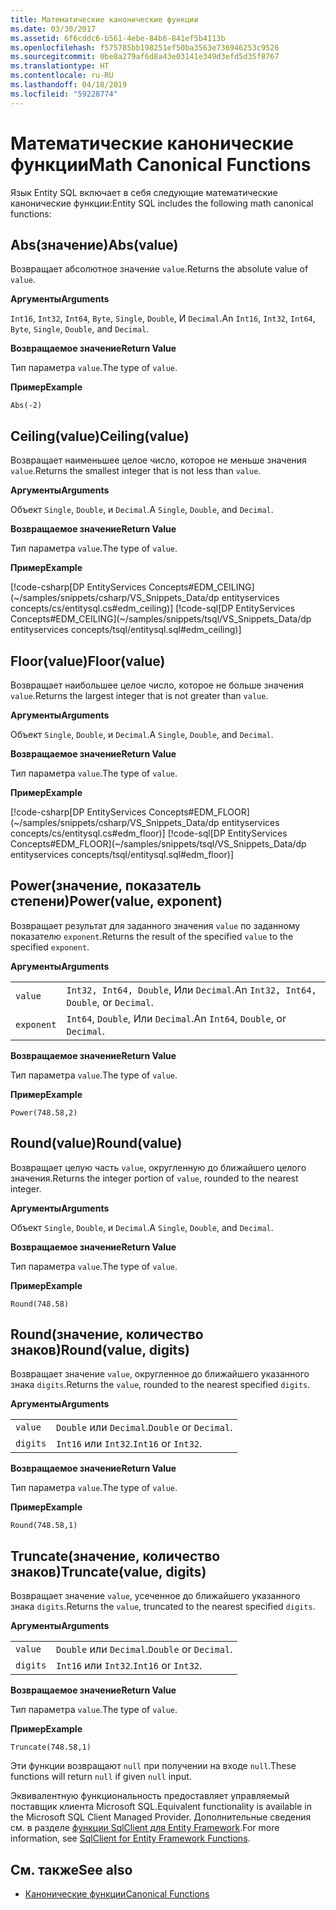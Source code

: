 ```yaml
---
title: Математические канонические функции
ms.date: 03/30/2017
ms.assetid: 6f6cddc6-b561-4ebe-84b6-841ef5b4113b
ms.openlocfilehash: f575785bb198251ef50ba3563e736946253c9526
ms.sourcegitcommit: 0be8a279af6d8a43e03141e349d3efd5d35f8767
ms.translationtype: HT
ms.contentlocale: ru-RU
ms.lasthandoff: 04/18/2019
ms.locfileid: "59228774"
---
```

# <a name="math-canonical-functions"></a><span data-ttu-id="fa72d-102">Математические канонические функции</span><span class="sxs-lookup"><span data-stu-id="fa72d-102">Math Canonical Functions</span></span>

<span data-ttu-id="fa72d-103">Язык Entity SQL включает в себя следующие математические канонические функции:</span><span class="sxs-lookup"><span data-stu-id="fa72d-103">Entity SQL includes the following math canonical functions:</span></span>
  
## <a name="absvalue"></a><span data-ttu-id="fa72d-104">Abs(значение)</span><span class="sxs-lookup"><span data-stu-id="fa72d-104">Abs(value)</span></span>

<span data-ttu-id="fa72d-105">Возвращает абсолютное значение `value`.</span><span class="sxs-lookup"><span data-stu-id="fa72d-105">Returns the absolute value of `value`.</span></span>

<span data-ttu-id="fa72d-106">**Аргументы**</span><span class="sxs-lookup"><span data-stu-id="fa72d-106">**Arguments**</span></span>

<span data-ttu-id="fa72d-107">`Int16`, `Int32`, `Int64`, `Byte`, `Single`, `Double`, И `Decimal`.</span><span class="sxs-lookup"><span data-stu-id="fa72d-107">An `Int16`, `Int32`, `Int64`, `Byte`, `Single`, `Double`, and `Decimal`.</span></span>

<span data-ttu-id="fa72d-108">**Возвращаемое значение**</span><span class="sxs-lookup"><span data-stu-id="fa72d-108">**Return Value**</span></span>

<span data-ttu-id="fa72d-109">Тип параметра `value`.</span><span class="sxs-lookup"><span data-stu-id="fa72d-109">The type of `value`.</span></span>

<span data-ttu-id="fa72d-110">**Пример**</span><span class="sxs-lookup"><span data-stu-id="fa72d-110">**Example**</span></span>

`Abs(-2)`

## <a name="ceilingvalue"></a><span data-ttu-id="fa72d-111">Ceiling(value)</span><span class="sxs-lookup"><span data-stu-id="fa72d-111">Ceiling(value)</span></span>

<span data-ttu-id="fa72d-112">Возвращает наименьшее целое число, которое не меньше значения `value`.</span><span class="sxs-lookup"><span data-stu-id="fa72d-112">Returns the smallest integer that is not less than `value`.</span></span>

<span data-ttu-id="fa72d-113">**Аргументы**</span><span class="sxs-lookup"><span data-stu-id="fa72d-113">**Arguments**</span></span>

<span data-ttu-id="fa72d-114">Объект `Single`, `Double`, и `Decimal`.</span><span class="sxs-lookup"><span data-stu-id="fa72d-114">A `Single`, `Double`, and `Decimal`.</span></span>

<span data-ttu-id="fa72d-115">**Возвращаемое значение**</span><span class="sxs-lookup"><span data-stu-id="fa72d-115">**Return Value**</span></span>

<span data-ttu-id="fa72d-116">Тип параметра `value`.</span><span class="sxs-lookup"><span data-stu-id="fa72d-116">The type of `value`.</span></span>

<span data-ttu-id="fa72d-117">**Пример**</span><span class="sxs-lookup"><span data-stu-id="fa72d-117">**Example**</span></span>

[!code-csharp[DP EntityServices Concepts#EDM_CEILING](~/samples/snippets/csharp/VS_Snippets_Data/dp entityservices concepts/cs/entitysql.cs#edm_ceiling)]
[!code-sql[DP EntityServices Concepts#EDM_CEILING](~/samples/snippets/tsql/VS_Snippets_Data/dp entityservices concepts/tsql/entitysql.sql#edm_ceiling)]

## <a name="floorvalue"></a><span data-ttu-id="fa72d-118">Floor(value)</span><span class="sxs-lookup"><span data-stu-id="fa72d-118">Floor(value)</span></span>

<span data-ttu-id="fa72d-119">Возвращает наибольшее целое число, которое не больше значения `value`.</span><span class="sxs-lookup"><span data-stu-id="fa72d-119">Returns the largest integer that is not greater than `value`.</span></span>

<span data-ttu-id="fa72d-120">**Аргументы**</span><span class="sxs-lookup"><span data-stu-id="fa72d-120">**Arguments**</span></span>

<span data-ttu-id="fa72d-121">Объект `Single`, `Double`, и `Decimal`.</span><span class="sxs-lookup"><span data-stu-id="fa72d-121">A `Single`, `Double`, and `Decimal`.</span></span>

<span data-ttu-id="fa72d-122">**Возвращаемое значение**</span><span class="sxs-lookup"><span data-stu-id="fa72d-122">**Return Value**</span></span>

<span data-ttu-id="fa72d-123">Тип параметра `value`.</span><span class="sxs-lookup"><span data-stu-id="fa72d-123">The type of `value`.</span></span>

<span data-ttu-id="fa72d-124">**Пример**</span><span class="sxs-lookup"><span data-stu-id="fa72d-124">**Example**</span></span>

[!code-csharp[DP EntityServices Concepts#EDM_FLOOR](~/samples/snippets/csharp/VS_Snippets_Data/dp entityservices concepts/cs/entitysql.cs#edm_floor)]
[!code-sql[DP EntityServices Concepts#EDM_FLOOR](~/samples/snippets/tsql/VS_Snippets_Data/dp entityservices concepts/tsql/entitysql.sql#edm_floor)]

## <a name="powervalue-exponent"></a><span data-ttu-id="fa72d-125">Power(значение, показатель степени)</span><span class="sxs-lookup"><span data-stu-id="fa72d-125">Power(value, exponent)</span></span>

<span data-ttu-id="fa72d-126">Возвращает результат для заданного значения `value` по заданному показателю `exponent`.</span><span class="sxs-lookup"><span data-stu-id="fa72d-126">Returns the result of the specified `value` to the specified `exponent`.</span></span>

<span data-ttu-id="fa72d-127">**Аргументы**</span><span class="sxs-lookup"><span data-stu-id="fa72d-127">**Arguments**</span></span>

|  |  |
|--|--|
|`value` | <span data-ttu-id="fa72d-128">`Int32, Int64, Double`, Или `Decimal`.</span><span class="sxs-lookup"><span data-stu-id="fa72d-128">An `Int32, Int64, Double`, or `Decimal`.</span></span> |
|`exponent` | <span data-ttu-id="fa72d-129">`Int64`, `Double`, Или `Decimal`.</span><span class="sxs-lookup"><span data-stu-id="fa72d-129">An `Int64`, `Double`, or `Decimal`.</span></span> |

<span data-ttu-id="fa72d-130">**Возвращаемое значение**</span><span class="sxs-lookup"><span data-stu-id="fa72d-130">**Return Value**</span></span>

<span data-ttu-id="fa72d-131">Тип параметра `value`.</span><span class="sxs-lookup"><span data-stu-id="fa72d-131">The type of `value`.</span></span>

<span data-ttu-id="fa72d-132">**Пример**</span><span class="sxs-lookup"><span data-stu-id="fa72d-132">**Example**</span></span>

`Power(748.58,2)`

## <a name="roundvalue"></a><span data-ttu-id="fa72d-133">Round(value)</span><span class="sxs-lookup"><span data-stu-id="fa72d-133">Round(value)</span></span>

<span data-ttu-id="fa72d-134">Возвращает целую часть `value`, округленную до ближайшего целого значения.</span><span class="sxs-lookup"><span data-stu-id="fa72d-134">Returns the integer portion of `value`, rounded to the nearest integer.</span></span>

<span data-ttu-id="fa72d-135">**Аргументы**</span><span class="sxs-lookup"><span data-stu-id="fa72d-135">**Arguments**</span></span>

<span data-ttu-id="fa72d-136">Объект `Single`, `Double`, и `Decimal`.</span><span class="sxs-lookup"><span data-stu-id="fa72d-136">A `Single`, `Double`, and `Decimal`.</span></span>

<span data-ttu-id="fa72d-137">**Возвращаемое значение**</span><span class="sxs-lookup"><span data-stu-id="fa72d-137">**Return Value**</span></span>

<span data-ttu-id="fa72d-138">Тип параметра `value`.</span><span class="sxs-lookup"><span data-stu-id="fa72d-138">The type of `value`.</span></span>

<span data-ttu-id="fa72d-139">**Пример**</span><span class="sxs-lookup"><span data-stu-id="fa72d-139">**Example**</span></span>

`Round(748.58)`

## <a name="roundvalue-digits"></a><span data-ttu-id="fa72d-140">Round(значение, количество знаков)</span><span class="sxs-lookup"><span data-stu-id="fa72d-140">Round(value, digits)</span></span>

<span data-ttu-id="fa72d-141">Возвращает значение `value`, округленное до ближайшего указанного знака `digits`.</span><span class="sxs-lookup"><span data-stu-id="fa72d-141">Returns the `value`, rounded to the nearest specified `digits`.</span></span>

<span data-ttu-id="fa72d-142">**Аргументы**</span><span class="sxs-lookup"><span data-stu-id="fa72d-142">**Arguments**</span></span>

|  |  |
|--|--|
|`value`|<span data-ttu-id="fa72d-143">`Double` или `Decimal`.</span><span class="sxs-lookup"><span data-stu-id="fa72d-143">`Double` or `Decimal`.</span></span>|
|`digits`|<span data-ttu-id="fa72d-144">`Int16` или `Int32`.</span><span class="sxs-lookup"><span data-stu-id="fa72d-144">`Int16` or `Int32`.</span></span>|

<span data-ttu-id="fa72d-145">**Возвращаемое значение**</span><span class="sxs-lookup"><span data-stu-id="fa72d-145">**Return Value**</span></span>

<span data-ttu-id="fa72d-146">Тип параметра `value`.</span><span class="sxs-lookup"><span data-stu-id="fa72d-146">The type of `value`.</span></span>

<span data-ttu-id="fa72d-147">**Пример**</span><span class="sxs-lookup"><span data-stu-id="fa72d-147">**Example**</span></span>

`Round(748.58,1)`

## <a name="truncatevalue-digits"></a><span data-ttu-id="fa72d-148">Truncate(значение, количество знаков)</span><span class="sxs-lookup"><span data-stu-id="fa72d-148">Truncate(value, digits)</span></span>

<span data-ttu-id="fa72d-149">Возвращает значение `value`, усеченное до ближайшего указанного знака `digits`.</span><span class="sxs-lookup"><span data-stu-id="fa72d-149">Returns the `value`, truncated to the nearest specified `digits`.</span></span>

<span data-ttu-id="fa72d-150">**Аргументы**</span><span class="sxs-lookup"><span data-stu-id="fa72d-150">**Arguments**</span></span>

|  |  |
|--|--|
|`value`|<span data-ttu-id="fa72d-151">`Double` или `Decimal`.</span><span class="sxs-lookup"><span data-stu-id="fa72d-151">`Double` or `Decimal`.</span></span>|
|`digits`|<span data-ttu-id="fa72d-152">`Int16` или `Int32`.</span><span class="sxs-lookup"><span data-stu-id="fa72d-152">`Int16` or `Int32`.</span></span>|

<span data-ttu-id="fa72d-153">**Возвращаемое значение**</span><span class="sxs-lookup"><span data-stu-id="fa72d-153">**Return Value**</span></span>

<span data-ttu-id="fa72d-154">Тип параметра `value`.</span><span class="sxs-lookup"><span data-stu-id="fa72d-154">The type of `value`.</span></span>

<span data-ttu-id="fa72d-155">**Пример**</span><span class="sxs-lookup"><span data-stu-id="fa72d-155">**Example**</span></span>

`Truncate(748.58,1)`  
  
 <span data-ttu-id="fa72d-156">Эти функции возвращают `null` при получении на входе `null`.</span><span class="sxs-lookup"><span data-stu-id="fa72d-156">These functions will return `null` if given `null` input.</span></span>  
  
 <span data-ttu-id="fa72d-157">Эквивалентную функциональность предоставляет управляемый поставщик клиента Microsoft SQL.</span><span class="sxs-lookup"><span data-stu-id="fa72d-157">Equivalent functionality is available in the Microsoft SQL Client Managed Provider.</span></span> <span data-ttu-id="fa72d-158">Дополнительные сведения см. в разделе [функции SqlClient для Entity Framework](../../../../../../docs/framework/data/adonet/ef/sqlclient-for-ef-functions.md).</span><span class="sxs-lookup"><span data-stu-id="fa72d-158">For more information, see [SqlClient for Entity Framework Functions](../../../../../../docs/framework/data/adonet/ef/sqlclient-for-ef-functions.md).</span></span>  
  
## <a name="see-also"></a><span data-ttu-id="fa72d-159">См. также</span><span class="sxs-lookup"><span data-stu-id="fa72d-159">See also</span></span>

- [<span data-ttu-id="fa72d-160">Канонические функции</span><span class="sxs-lookup"><span data-stu-id="fa72d-160">Canonical Functions</span></span>](../../../../../../docs/framework/data/adonet/ef/language-reference/canonical-functions.md)

